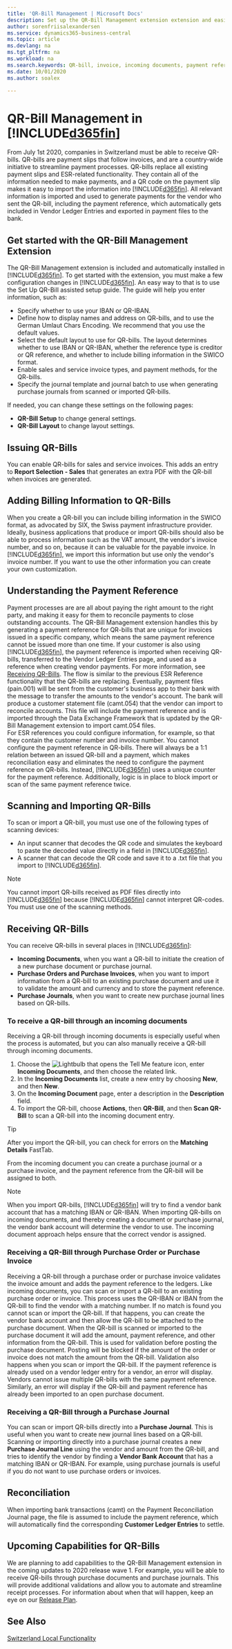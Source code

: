 ```yaml
---
title: 'QR-Bill Management | Microsoft Docs'
description: Set up the QR-Bill Management extension extension and easily generate, send, and import QR-bills.
author: sorenfriisalexandersen
ms.service: dynamics365-business-central
ms.topic: article
ms.devlang: na
ms.tgt_pltfrm: na
ms.workload: na
ms.search.keywords: QR-bill, invoice, incoming documents, payment reference
ms.date: 10/01/2020
ms.author: soalex

---
```

# QR-Bill Management in [!INCLUDE[d365fin](../../includes/d365fin_md.md)]
From July 1st 2020, companies in Switzerland must be able to receive QR-bills. QR-bills are payment slips that follow invoices, and are a country-wide initiative to streamline payment processes. QR-bills replace all existing payment slips and ESR-related functionality. They contain all of the information needed to make payments, and a QR code on the payment slip makes it easy to import the information into [!INCLUDE[d365fin](../../includes/d365fin_md.md)]. All relevant information is imported and used to generate payments for the vendor who sent the QR-bill, including the payment reference, which automatically gets included in Vendor Ledger Entries and exported in payment files to the bank.

## Get started with the QR-Bill Management Extension
The QR-Bill Management extension is included and automatically installed in [!INCLUDE[d365fin](../../includes/d365fin_md.md)]. To get started with the extension, you must make a few configuration changes in [!INCLUDE[d365fin](../../includes/d365fin_md.md)]. An easy way to that is to use the Set Up QR-Bill assisted setup guide. The guide will help you enter information, such as:

* Specify whether to use your IBAN or QR-IBAN.
* Define how to display names and address on QR-bills, and to use the German Umlaut Chars Encoding. We recommend that you use the default values.
* Select the default layout to use for QR-bills. The layout determines whether to use IBAN or QR-IBAN, whether the reference type is creditor or QR reference, and whether to include billing information in the SWICO format.
* Enable sales and service invoice types, and payment methods, for the QR-bills.
* Specify the journal template and journal batch to use when generating purchase journals from scanned or imported QR-bills.

If needed, you can change these settings on the following pages: 

* **QR-Bill Setup** to change general settings. 
* **QR-Bill Layout** to change layout settings.

## Issuing QR-Bills
You can enable QR-bills for sales and service invoices. This adds an entry to **Report Selection - Sales** that generates an extra PDF with the QR-bill when invoices are generated. 

## Adding Billing Information to QR-Bills
When you create a QR-bill you can include billing information in the SWICO format, as advocated by SIX, the Swiss payment infrastructure provider. Ideally, business applications that produce or import QR-bills should also be able to process information such as the VAT amount, the vendor's invoice number, and so on, because it can be valuable for the payable invoice. In [!INCLUDE[d365fin](../../includes/d365fin_md.md)], we import this information but use only the vendor's invoice number. If you want to use the other information you can create your own customization.

## Understanding the Payment Reference
Payment processes are are all about paying the right amount to the right party, and making it easy for them to reconcile payments to close outstanding accounts. The QR-Bill Management extension handles this by generating a payment reference for QR-bills that are unique for invoices issued in a specific company, which means the same payment reference cannot be issued more than one time. If your customer is also using [!INCLUDE[d365fin](../../includes/d365fin_md.md)], the payment reference is imported when receiving QR-bills, transferred to the Vendor Ledger Entries page, and used as a reference when creating vendor payments. For more information, see [Receiving QR-Bills](ui-extensions-qr-bill-management.md#receiving-qr-bills). The flow is similar to the previous ESR Reference functionality that the QR-bills are replacing. Eventually, payment files (pain.001) will be sent from the customer's business app to their bank with the message to transfer the amounts to the vendor's account. The bank will produce a customer statement file (camt.054) that the vendor can import to reconcile accounts. This file will include the payment reference and is imported through the Data Exchange Framework that is updated by the QR-Bill Management extension to import camt.054 files.  
For ESR references you could configure information, for example, so that they contain the customer number and invoice number. You cannot configure the payment reference in QR-bills. There will always be a 1:1 relation between an issued QR-bill and a payment, which makes reconciliation easy and eliminates the need to configure the payment reference on QR-bills. Instead, [!INCLUDE[d365fin](../../includes/d365fin_md.md)] uses a unique counter for the payment reference. Additionally, logic is in place to block import or scan of the same payment reference twice.

## Scanning and Importing QR-Bills
To scan or import a QR-bill, you must use one of the following types of scanning devices:

* An input scanner that decodes the QR code and simulates the keyboard to paste the decoded value directly in a field in [!INCLUDE[d365fin](../../includes/d365fin_md.md)].
* A scanner that can decode the QR code and save it to a .txt file that you import to [!INCLUDE[d365fin](../../includes/d365fin_md.md)]. 

> [!Note]
> You cannot import QR-bills received as PDF files directly into [!INCLUDE[d365fin](../../includes/d365fin_md.md)] because [!INCLUDE[d365fin](../../includes/d365fin_md.md)] cannot interpret QR-codes. You must use one of the scanning methods.

## Receiving QR-Bills
You can receive QR-bills in several places in [!INCLUDE[d365fin](../../includes/d365fin_md.md)]:

* **Incoming Documents**, when you want a QR-bill to initiate the creation of a new purchase document or purchase journal.
* **Purchase Orders and Purchase Invoices**, when you want to import information from a QR-bill to an existing purchase document and use it to validate the amount and currency and to store the payment reference.
* **Purchase Journals**, when you want to create new purchase journal lines based on QR-bills. 

### To receive a QR-bill through an incoming documents
Receiving a QR-bill through incoming documents is especially useful when the process is automated, but you can also manually receive a QR-bill through incoming documents.

1. Choose the ![Lightbulb that opens the Tell Me feature](../../media/ui-search/search_small.png "Tell me what you want to do") icon, enter **Incoming Documents**, and then choose the related link.
2. In the **Incoming Documents** list, create a new entry by choosing **New**, and then **New**. 
3. On the **Incoming Document** page, enter a description in the **Description** field.
4. To import the QR-bill, choose **Actions**, then **QR-Bill**, and then **Scan QR-Bill** to scan a QR-bill into the incoming document entry.
 
> [!TIP]
> After you import the QR-bill, you can check for errors on the **Matching Details** FastTab.

From the incoming document you can create a purchase journal or a purchase invoice, and the payment reference from the QR-bill will be assigned to both.

> [!Note]
> When you import QR-bills, [!INCLUDE[d365fin](../../includes/d365fin_md.md)] will try to find a vendor bank account that has a matching IBAN or QR-IBAN. When importing QR-bills on incoming documents, and thereby creating a document or purchase journal, the vendor bank account will determine the vendor to use. The incoming document approach helps ensure that the correct vendor is assigned.

### Receiving a QR-Bill through Purchase Order or Purchase Invoice
Receiving a QR-bill through a purchase order or purchase invoice validates the invoice amount and adds the payment reference to the ledgers. Like incoming documents, you can scan or import a QR-bill to an existing purchase order or invoice. This process uses the QR-IBAN or IBAN from the QR-bill to find the vendor with a matching number. If no match is found you cannot scan or import the QR-bill. If that happens, you can create the vendor bank account and then allow the QR-bill to be attached to the purchase document. When the QR-bill is scanned or imported to the purchase document it will add the amount, payment reference, and other information from the QR-bill. This is used for validation before posting the purchase document. Posting will be blocked if the amount of the order or invoice does not match the amount from the QR-bill. Validation also happens when you scan or import the QR-bill. If the payment reference is already used on a vendor ledger entry for a vendor, an error will display. Vendors cannot issue multiple QR-bills with the same payment reference. Similarly, an error will display if the QR-bill and payment reference has already been imported to an open purchase document. 

### Receiving a QR-Bill through a Purchase Journal
You can scan or import QR-bills directly into a **Purchase Journal**. This is useful when you want to create new journal lines based on a QR-bill. Scanning or importing directly into a purchase journal creates a new **Purchase Journal Line** using the vendor and amount from the QR-bill, and tries to identify the vendor by finding a **Vendor Bank Account** that has a matching IBAN or QR-IBAN. For example, using purchase journals is useful if you do not want to use purchase orders or invoices.

## Reconciliation
When importing bank transactions (camt) on the Payment Reconciliation Journal page, the file is assumed to include the payment reference, which will automatically find the corresponding **Customer Ledger Entries** to settle.    

## Upcoming Capabilities for QR-Bills
We are planning to add capabilities to the QR-Bill Management extension in the coming updates to 2020 release wave 1. For example, you will be able to receive QR-bills through purchase documents and purchase journals. This will provide additional validations and allow you to automate and streamline receipt processes. For information about when that will happen, keep an eye on our [Release Plan](https://docs.microsoft.com/dynamics365-release-plan/2020wave1/dynamics365-business-central/qr-bill-management-switzerland).

## See Also
[Switzerland Local Functionality](switzerland-local-functionality.md)  
